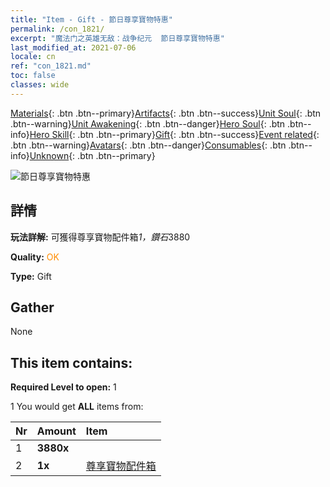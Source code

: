 ```yaml
---
title: "Item - Gift - 節日尊享寶物特惠"
permalink: /con_1821/
excerpt: "魔法门之英雄无敌：战争纪元  節日尊享寶物特惠"
last_modified_at: 2021-07-06
locale: cn
ref: "con_1821.md"
toc: false
classes: wide
---
```

 [Materials](/ItemsCN/){: .btn .btn--primary}[Artifacts](/ItemsCN/Artifacts/){: .btn .btn--success}[Unit Soul](/ItemsCN/UnitSoul/){: .btn .btn--warning}[Unit Awakening](/ItemsCN/UnitAwakening/){: .btn .btn--danger}[Hero Soul](/ItemsCN/HeroSoul/){: .btn .btn--info}[Hero Skill](/ItemsCN/HeroSkill/){: .btn .btn--primary}[Gift](/ItemsCN/Gift/){: .btn .btn--success}[Event related](/ItemsCN/Events/){: .btn .btn--warning}[Avatars](/ItemsCN/Avatars/){: .btn .btn--danger}[Consumables](/ItemsCN/Consumables/){: .btn .btn--info}[Unknown](/ItemsCN/Unknown/){: .btn .btn--primary}

 ![節日尊享寶物特惠](/images/t/i_907048.png)

## 詳情
 **玩法詳解:** 可獲得尊享寶物配件箱*1，鑽石*3880

 **Quality:** <span style="color: #FF8C00">OK</span>

 **Type:** Gift

## Gather

  None

## This item contains:

 **Required Level to open:** 1

 1 You would get **ALL** items  from:

  | Nr | Amount |     Item    |
  |:---|:-------|:------------|
  | 1 |  **3880x** | <i class="fas fa-gem"/> |  | 
  | 2 |  **1x** | [尊享寶物配件箱](/cn/Items/con_1740/) |  | 
